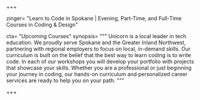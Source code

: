 +++

zinger= "Learn to Code in Spokane | Evening, Part-Time, and Full-Time Courses in Coding & Design"

cta= "Upcoming Courses"
synopsis= """
Unicorn is a local leader in tech education. We proudly serve Spokane and the Greater Inland Northwest, partnering with regional employers to focus on local, in-demand skills. Our curriculum is built on the belief that the best way to learn coding is to write code.  In each of our workshops you will develop your portfolio with projects that showcase your skills. Whether you are a professional or just beginning your journey in coding, our hands-on curriculum and personalized career services are ready to help you on your path.
"""

+++
